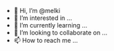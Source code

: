 - 👋 Hi, I’m @melki
- 👀 I’m interested in ...
- 🌱 I’m currently learning ...
- 💞️ I’m looking to collaborate on ...
- 📫 How to reach me ...

<!---
ShinSheKyong/ShinSheKyong is a ✨ special ✨ repository because its `README.md` (this file) appears on your GitHub profile.
You can click the Preview link to take a look at your changes.
--->
